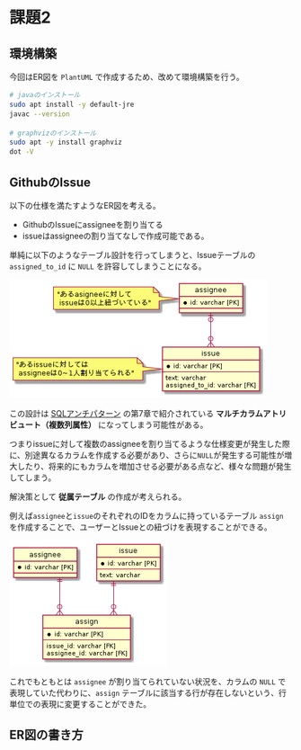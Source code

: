 # 課題2

<!-- START doctoc -->
<!-- END doctoc -->

## 環境構築

今回はER図を `PlantUML` で作成するため、改めて環境構築を行う。

```bash
# javaのインストール
sudo apt install -y default-jre
javac --version

# graphvizのインストール
sudo apt -y install graphviz
dot -V
```

## GithubのIssue

以下の仕様を満たすようなER図を考える。

- GithubのIssueにassigneeを割り当てる
- issueはassigneeの割り当てなしで作成可能である。

単純に以下のようなテーブル設計を行ってしまうと、Issueテーブルの`assigned_to_id` に `NULL` を許容してしまうことになる。

![](../assets/Bad%20ER.png)

この設計は [SQLアンチパターン](https://www.oreilly.co.jp/books/9784873115894/) の第7章で紹介されている **マルチカラムアトリビュート（複数列属性）** になってしまう可能性がある。

つまりissueに対して複数のassigneeを割り当てるような仕様変更が発生した際に、別途異なるカラムを作成する必要があり、さらに`NULL`が発生する可能性が増大したり、将来的にもカラムを増加させる必要がある点など、様々な問題が発生してしまう。

解決策として **従属テーブル** の作成が考えられる。

例えば`assignee`と`issue`のそれぞれのIDをカラムに持っているテーブル `assign` を作成することで、ユーザーとIssueとの紐づけを表現することができる。

![](../assets/Good%20ER%20r1.png)

これでもともとは `assignee` が割り当てられていない状況を、カラムの `NULL` で表現していた代わりに、`assign` テーブルに該当する行が存在しないという、行単位での表現に変更することができた。

## ER図の書き方


